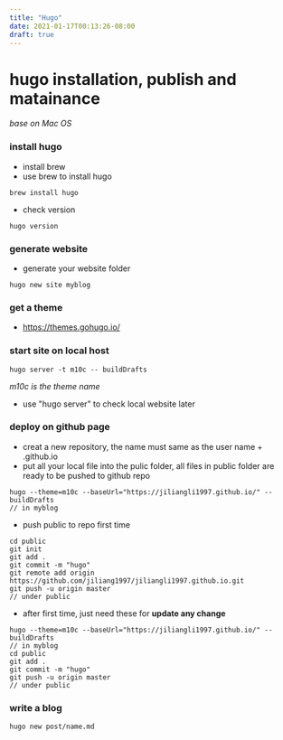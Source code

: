 ```yaml
---
title: "Hugo"
date: 2021-01-17T00:13:26-08:00
draft: true
---
```

# hugo installation, publish and matainance
*base on Mac OS*
### install hugo
- install brew
- use brew to install hugo
```
brew install hugo
```
- check version
```
hugo version
```
### generate website 
- generate your website folder
```
hugo new site myblog
```
### get a theme
- <https://themes.gohugo.io/>

### start site on local host
```
hugo server -t m10c -- buildDrafts
```
*m10c is the theme name*
- use "hugo server" to check local website later

### deploy on github page
- creat a new repository, the name must same as the user name + .github.io
- put all your local file into the pulic folder, all files in public folder are ready to be pushed to github repo
```
hugo --theme=m10c --baseUrl="https://jiliangli1997.github.io/" --buildDrafts
// in myblog 
```
- push public to repo first time
```
cd public 
git init
git add .
git commit -m "hugo"
git remote add origin https://github.com/jiliang1997/jiliangli1997.github.io.git
git push -u origin master
// under public 
```
- after first time, just need these for **update any change**
```
hugo --theme=m10c --baseUrl="https://jiliangli1997.github.io/" --buildDrafts
// in myblog 
cd public
git add .
git commit -m "hugo"
git push -u origin master
// under public 
```

### write a blog
```
hugo new post/name.md
```
